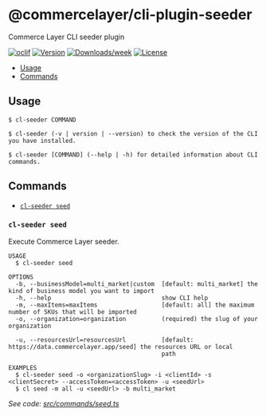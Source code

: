 @commercelayer/cli-plugin-seeder
================================

Commerce Layer CLI seeder plugin

[![oclif](https://img.shields.io/badge/cli-oclif-brightgreen.svg)](https://oclif.io)
[![Version](https://img.shields.io/npm/v/@commercelayer/cli-plugin-seeder.svg)](https://npmjs.org/package/@commercelayer/cli-plugin-seeder)
[![Downloads/week](https://img.shields.io/npm/dw/@commercelayer/cli-plugin-seeder.svg)](https://npmjs.org/package/@commercelayer/cli-plugin-seeder)
[![License](https://img.shields.io/npm/l/@commercelayer/cli-plugin-seeder.svg)](https://github.com/commercelayer/cli-plugin-seeder/blob/master/package.json)

<!-- toc -->

* [ Usage](#usage)
* [ Commands](#commands)
<!-- tocstop -->
## Usage
<!-- usage -->

```sh-session
$ cl-seeder COMMAND

$ cl-seeder (-v | version | --version) to check the version of the CLI you have installed.

$ cl-seeder [COMMAND] (--help | -h) for detailed information about CLI commands.
```
<!-- usagestop -->
## Commands
<!-- commands -->

* [`cl-seeder seed`](#cl-seeder-seed)

### `cl-seeder seed`

Execute Commerce Layer seeder.

```
USAGE
  $ cl-seeder seed

OPTIONS
  -b, --businessModel=multi_market|custom  [default: multi_market] the kind of business model you want to import
  -h, --help                               show CLI help
  -m, --maxItems=maxItems                  [default: all] the maximum number of SKUs that will be imported
  -o, --organization=organization          (required) the slug of your organization

  -u, --resourcesUrl=resourcesUrl          [default: https://data.commercelayer.app/seed] the resources URL or local
                                           path

EXAMPLES
  $ cl-seeder seed -o <organizationSlug> -i <clientId> -s <clientSecret> --accessToken=<accessToken> -u <seedUrl>
  $ cl seed -m all -u <seedUrl> -b multi_market
```

_See code: [src/commands/seed.ts](https://github.com/commercelayer/commercelayer-cli-plugin-seeder/blob/v1.0.0-rc.1/src/commands/seed.ts)_
<!-- commandsstop -->
